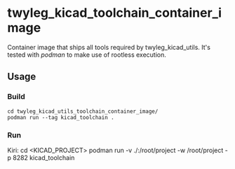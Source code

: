# twyleg_kicad_toolchain_container_image

Container image that ships all tools required by twyleg_kicad_utils. It's tested with *podman* to make use of rootless execution.

## Usage

### Build

	cd twyleg_kicad_utils_toolchain_container_image/
	podman run --tag kicad_toolchain .

### Run

Kiri:
	cd <KICAD_PROJECT>
	podman run -v ./:/root/project -w /root/project -p 8282 kicad_toolchain

